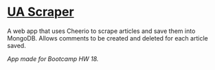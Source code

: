# [UA Scraper](https://ua-scraper.herokuapp.com/)

A web app that uses Cheerio to scrape articles and save them into MongoDB. Allows comments to be created and deleted for each article saved.

*App made for Bootcamp HW 18.*
